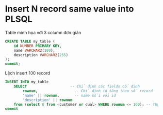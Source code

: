 # Insert N record same value into PLSQL

Table minh họa với 3 column đơn giản 

```sql
CREATE TABLE my_table (
	id NUMBER PRIMARY KEY,
	name VARCHAR2(100),
	description VARCHAR2(255)
);
commit;
```

Lệch insert 100 record

```sql
INSERT INTO my_table
	SELECT                    -- Chỉ định các fields cố định
		rownum,                 -- Chỉ định id tăng theo số record
		'name' || rownum,       -- name nối với id
		'description' || rownum
	from (select 0 from <customer or dual> WHERE rownum <= 100); -- Thực hiện select từ table đủ số lượng record
commit
```